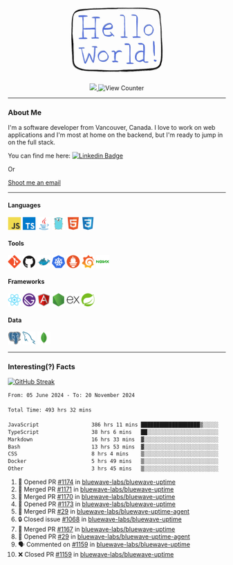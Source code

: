 <div align="center">
    <img src="./img/hello_world.webp" height="200px" width="">
    <div>
        <a href="https://www.linkedin.com/in/ajhollid">
            <img src="https://img.shields.io/badge/LinkedIn-blue"/>
        </a>
        <img src="https://komarev.com/ghpvc/?username=ajhollid&color=yellow" alt="View Counter">
    </div>
</div>

---

### About Me

I'm a software developer from Vancouver, Canada. I love to work on web applications and I'm most at home on the backend, but I'm ready to jump in on the full stack.

You can find me here: [![Linkedin Badge](https://img.shields.io/badge/-ajhollid-blue?style=flat&logo=Linkedin&logoColor=white)](https://www.linkedin.com/in/ajhollid)

Or

[Shoot me an email](mailto:ajhollid@gmail.com)

---

#### Languages

<div>
    <img src="./img/devicons/javascript-original.svg" width=30 height=30 alt="JavaScript">
    <img src="/img/devicons/typescript-original.svg" width=30 height=30 alt="TypeScript">
    <img src="./img/devicons/java-original.svg" width=30 height=30 alt="Java">
    <img src="./img/devicons/go-original.svg" width=30 height=30 alt="Golang">
    <img src="./img/devicons/html5-original.svg" width=30 height=30 alt="HTML 5">
    <img src="./img/devicons/css3-original.svg" width=30 height=30 alt="CSS 3">
</div>

#### Tools

<div>
    <img src="./img/devicons/git-original.svg" width=30 height=30 alt="Git">
    <img src="./img/devicons/github-original.svg" width=30 height=30 alt="Github">
    <img src="./img/devicons/docker-original.svg" width=30 
    height=30 alt="Docker">
    <img src="./img/devicons/kubernetes-original.svg" width=30 height=30 alt="K8">
    <img src="./img/devicons/prometheus-original.svg" width=30 height=30 alt="Prometheus">
    <img src="./img/devicons/grafana-original.svg" width=30 height=30 alt="Grafana">
    <img src="./img/devicons/nginx-original.svg" width=30 height=30 alt="Nginx">
</div>

#### Frameworks

<div>
    <img src="./img/devicons/react-original.svg" width=30 height=30 alt="React">
    <img src="./img/devicons/gatsby-original.svg" width=30 height=30 alt="Gatsby">
    <img src="./img/devicons/angularjs-original.svg" width=30 height=30 alt="AngularJS">
    <img src="./img/devicons/nodejs-original.svg" width=30 height=30 alt="NodeJS">
    <img src="./img/devicons/express-original.svg" width=30 height=30 alt="Express">
    <img src="./img/devicons/spring-original.svg" width=30 height=30 alt="Spring">
</div>

#### Data

<div>
    <img src="./img/devicons/postgresql-original.svg" width=30 height=30 alt="Postgresql">
    <img src="./img/devicons/mysql-original.svg" width=30 height=30 alt="Mysql">
    <img src="./img/devicons/mongodb-original.svg" width=30 height=30 alt="MongoDB">
</div>

---

### Interesting(?) Facts

[![GitHub Streak](http://github-readme-streak-stats.herokuapp.com?user=ajhollid)](https://git.io/streak-stats)

 <!--START_SECTION:waka-->

```txt
From: 05 June 2024 - To: 20 November 2024

Total Time: 493 hrs 32 mins

JavaScript                 386 hrs 11 mins ███████████████████▒░░░░░   77.66 %
TypeScript                 38 hrs 6 mins   ██░░░░░░░░░░░░░░░░░░░░░░░   07.66 %
Markdown                   16 hrs 33 mins  ▓░░░░░░░░░░░░░░░░░░░░░░░░   03.33 %
Bash                       13 hrs 53 mins  ▓░░░░░░░░░░░░░░░░░░░░░░░░   02.79 %
CSS                        8 hrs 4 mins    ▒░░░░░░░░░░░░░░░░░░░░░░░░   01.62 %
Docker                     5 hrs 49 mins   ▒░░░░░░░░░░░░░░░░░░░░░░░░   01.17 %
Other                      3 hrs 45 mins   ▒░░░░░░░░░░░░░░░░░░░░░░░░   00.76 %
```

<!--END_SECTION:waka-->


<!--START_SECTION:activity-->
1. 💪 Opened PR [#1174](https://github.com/bluewave-labs/bluewave-uptime/pull/1174) in [bluewave-labs/bluewave-uptime](https://github.com/bluewave-labs/bluewave-uptime)
2. 🎉 Merged PR [#1171](https://github.com/bluewave-labs/bluewave-uptime/pull/1171) in [bluewave-labs/bluewave-uptime](https://github.com/bluewave-labs/bluewave-uptime)
3. 🎉 Merged PR [#1170](https://github.com/bluewave-labs/bluewave-uptime/pull/1170) in [bluewave-labs/bluewave-uptime](https://github.com/bluewave-labs/bluewave-uptime)
4. 💪 Opened PR [#1173](https://github.com/bluewave-labs/bluewave-uptime/pull/1173) in [bluewave-labs/bluewave-uptime](https://github.com/bluewave-labs/bluewave-uptime)
5. 🎉 Merged PR [#29](https://github.com/bluewave-labs/bluewave-uptime-agent/pull/29) in [bluewave-labs/bluewave-uptime-agent](https://github.com/bluewave-labs/bluewave-uptime-agent)
6. 🔒 Closed issue [#1068](https://github.com/bluewave-labs/bluewave-uptime/issues/1068) in [bluewave-labs/bluewave-uptime](https://github.com/bluewave-labs/bluewave-uptime)
7. 🎉 Merged PR [#1167](https://github.com/bluewave-labs/bluewave-uptime/pull/1167) in [bluewave-labs/bluewave-uptime](https://github.com/bluewave-labs/bluewave-uptime)
8. 💪 Opened PR [#29](https://github.com/bluewave-labs/bluewave-uptime-agent/pull/29) in [bluewave-labs/bluewave-uptime-agent](https://github.com/bluewave-labs/bluewave-uptime-agent)
9. 🗣 Commented on [#1159](https://github.com/bluewave-labs/bluewave-uptime/pull/1159#issuecomment-2487550836) in [bluewave-labs/bluewave-uptime](https://github.com/bluewave-labs/bluewave-uptime)
10. ❌ Closed PR [#1159](https://github.com/bluewave-labs/bluewave-uptime/pull/1159) in [bluewave-labs/bluewave-uptime](https://github.com/bluewave-labs/bluewave-uptime)
<!--END_SECTION:activity-->
